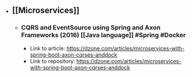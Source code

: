 - ## [[Microservices]]
	- ### **CQRS and EventSource using Spring and Axon Frameworks (2016)** [[Java language]] #Spring #Docker
		- Link to article: https://dzone.com/articles/microservices-with-spring-boot-axon-cqrses-anddock
		- Link to repository: https://dzone.com/articles/microservices-with-spring-boot-axon-cqrses-anddock